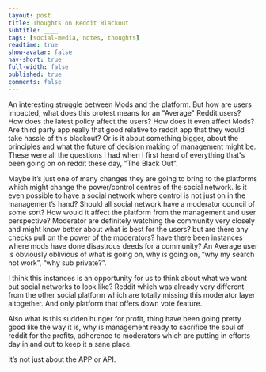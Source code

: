 ```yaml
---
layout: post
title: Thoughts on Reddit Blackout
subtitle: ____
tags: [social-media, notes, thoughts]
readtime: true
show-avatar: false
nav-short: true
full-width: false
published: true
comments: false
---
```



An interesting struggle between Mods and the platform. But how are users impacted, what does this protest means for an "Average" Reddit users? How does the latest policy affect the users? How does it even affect Mods? Are third party app really that good relative to reddit app that they would take hassle of this blackout? Or is it about something bigger, about the principles and what the future of decision making of management might be. These were all the questions I had when I first heard of everything that's been going on on reddit these day, "The Black Out".

Maybe it’s just one of many changes they are going to bring to the platforms which might change the power/control centres of the social network. Is it even possible to have a social network where control is not just on in the management’s hand? Should all social network have a moderator council of some sort? How would it affect the platform from the management and user perspective? Moderator are definitely watching the community very closely and might know better about what is best for the users? but are there any checks pull on the power of the moderators? have there been instances where mods have done disastrous deeds for a community? An Average user is obviously oblivious of what is going on, why is going on, “why my search not work”, “why sub private?”. 

I think this instances is an opportunity for us to think about what we want out social networks to look like? Reddit which was already very different from the other social platform which are totally missing this moderator layer altogether. And only platform that offers down vote feature.

Also what is this sudden hunger for profit, thing have been going pretty good like the way it is, why is management ready to sacrifice the soul of reddit for the profits, adherence to moderators which are putting in efforts day in and out to keep it a sane place.

It’s not just about the APP or API.